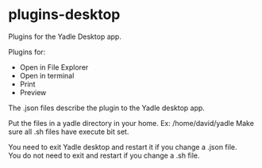 # plugins-desktop
Plugins for the Yadle Desktop app.

Plugins for:
- Open in File Explorer
- Open in terminal
- Print
- Preview

The .json files describe the plugin to the Yadle desktop app.

Put the files in a yadle directory in your home.  Ex:  /home/david/yadle
Make sure all .sh files have execute bit set.  

You need to exit Yadle desktop and restart it if you change a .json file.   
You do not need to exit and restart if you change a .sh file.

